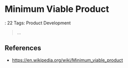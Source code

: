 # Minimum Viable Product

: 22
Tags: Product Development

> …
> 

## References

- https://en.wikipedia.org/wiki/Minimum_viable_product